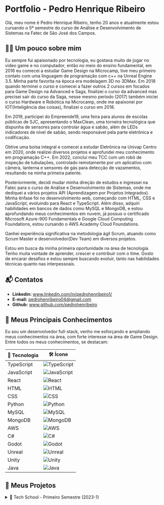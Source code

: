 # Portfolio - Pedro Henrique Ribeiro

Olá, meu nome é Pedro Henrique Ribeiro, tenho 20 anos e atualmente estou cursando o 5º semestre do curso de Análise e Desenvolvimento de Sistemas na Fatec de São José dos Campos.

## 🙋‍♂️ Um pouco sobre mim

Eu sempre fui apaixonado por tecnologia, eu gostava muito de jogar no video game e no computador, então no meio do ensino fundamental, em 2016 eu comecei a estudar Game Design na Microcamp, tive meu primeiro contato com uma linguagem de programação com c++ na Unreal Engine 3.5. Minha parte favorita na época era modelagem 3D no 3DMax. Em 2018 quando terminei o curso e comecei a fazer outros 2 cursos em focados para Game Design na Advanced e Saga, finalizei o curso da advanced mas precisei sair do curso da Saga, nesse mesmo período (2017) também iniciei o curso Hardware e Robótica na Microcamp, onde me apaixonei por IOT(Inteligência das coisas), finalizei o curso em 2018.

Em 2019, participei do Empreende19, uma feira para alunos de escolas públicas de SJC, apresentando o MaxClean, uma torneira tecnológica que dispunha de sensores para controlar água e sabão, além de LEDs indicadores de nível de sabão, sendo responsável pela parte eletrônica e codificação.

Obtive uma bolsa integral e comecei a estudar Eletrônica na Univap Centro em 2020, onde realizei diversos projetos e aprofundei meu conhecimento em programação C++. Em 2022, concluí meu TCC com um robô de inspeção de tubulações, controlado remotamente por um aplicativo com câmera, lanterna e sensores de gás para detecção de vazamentos, resultando na minha primeira patente.

Posteriormente, decidi mudar minha direção de estudos e ingressei na Fatec para o curso de Análise e Desenvolvimento de Sistemas, onde me dediquei a vários projetos API (Aprendizagem por Projetos Integrados). Minha ênfase foi no desenvolvimento web, começando com HTML, CSS e JavaScript, evoluindo para React e TypeScript. Além disso, adquiri habilidades em bancos de dados como MySQL e MongoDB, e estou aprofundando meus conhecimentos em nuvem, já possuo o certificado Microsoft Azure-900 Fundamentals e Google Cloud Computing Foundations, estou cursando o AWS Academy Cloud Foundations.

Ganhei experiência significativa na metodologia ágil Scrum, atuando como Scrum Master e desenvolvedor(Dev Team) em diversos projetos.

Estou em busca da minha primeira oportunidade na área de tecnologia. Tenho muita vontade de aprender, crescer e contribuir com o time. Gosto de encarar desafios e estou sempre buscando evoluir, tanto nas habilidades técnicas quanto nas interpessoais.

 
## 📬 Contatos

 * **Linkedin:** www.linkedin.com/in/pedrohenribeiro1/
 * **E-mail:** pedrohenribeiro04@gmail.com
 * **Github:** www.github.com/pedrohenribeiro
 <!-- * Portfolio (site) -->

## 🚀 Meus Principais Conhecimentos

Eu sou um desenvolvedor full-stack, venho me esforçando e ampliando meus conhecimentos na área, com forte interesse na área de Game Design. Entre todos os meus conhecimentos, se destacam:


| 🧠 Tecnologia | 🛠️ Ícone |
|------------|-------|
| TypeScript | ![TypeScript](https://img.shields.io/badge/-TypeScript-3178C6?style=flat&logo=typescript&logoColor=white) |
| JavaScript | ![JavaScript](https://img.shields.io/badge/-JavaScript-F7DF1E?style=flat&logo=javascript&logoColor=black) |
| React      | ![React](https://img.shields.io/badge/-React-61DAFB?style=flat&logo=react&logoColor=black) |
| HTML       | ![HTML](https://img.shields.io/badge/-HTML5-E34F26?style=flat&logo=html5&logoColor=white) |
| CSS        | ![CSS](https://img.shields.io/badge/-CSS3-1572B6?style=flat&logo=css3&logoColor=white) |
| Python     | ![Python](https://img.shields.io/badge/-Python-3776AB?style=flat&logo=python&logoColor=white) |
| MySQL      | ![MySQL](https://img.shields.io/badge/-MySQL-4479A1?style=flat&logo=mysql&logoColor=white) |
| MongoDB    | ![MongoDB](https://img.shields.io/badge/-MongoDB-47A248?style=flat&logo=mongodb&logoColor=white) |
| AWS        | ![AWS](https://img.shields.io/badge/-AWS-232F3E?style=flat&logo=amazon-aws&logoColor=white) |
| C#         | ![C#](https://img.shields.io/badge/-C%23-239120?style=flat&logo=c-sharp&logoColor=white) |
| Godot      | ![Godot](https://img.shields.io/badge/-Godot-478CBF?style=flat&logo=godot-engine&logoColor=white) |
| Unreal       | ![Unreal](https://img.shields.io/badge/-Unreal-0E1128?style=flat&logo=unrealengine&logoColor=white) |
| Unity      | ![Unity](https://img.shields.io/badge/-Unity-000000?style=flat&logo=unity&logoColor=white) |
| Java       | ![Java](https://img.shields.io/badge/-Java-007396?style=flat&logo=java&logoColor=white) |


## 📁 Meus Projetos

<details>
 <summary>
  📘 Tech School - Primeiro Semestre (2023-1)
 </summary>

## 💻 Tech School

### 📖 Introdução
O desenvolvimento do projeto ocorreu no primeiro semestre do curso, com a direção do professor Antônio Egydio, que simulava ser um cliente externo para aproximar as equipes da realidade do mercado de trabalho.

---

### 🎯 Objetivo

Desenvolver um site informativo, simples e funcional sobre a **Metodologia Ágil**, contendo conceitos e fundamentos, além de exemplos práticos e um sistema de avaliações para o usuário.

---

### ❗ Problema

A empresa do professor Egydio precisava adotar o método Scrum para tornar o trabalho mais ágil, organizado e eficiente. No entanto, os funcionários não tinham nenhum conhecimento sobre metodologias ágeis. Por isso, surgiu a necessidade de criar uma forma prática e acessível para ensiná-los o que é a metodologia ágil, como utilizá-la no dia a dia e como aplicar seus conceitos corretamente.

---

### ✅ Solução

A solução encontrada foi o desenvolvimento de um site utilizando o framework **Flask** para a estrutura das páginas, com **HTML**, **CSS** e **Bootstrap** na construção da interface do usuário. O site apresenta os principais conceitos da Metodologia Ágil de forma clara e objetiva, inclui exemplos práticos e ainda oferece um sistema de avaliação que mede o conhecimento do usuário, além de avaliar o processo e o produto. Tudo isso foi pensado para ser intuitivo, didático e sem sobrecarregar o usuário com informações em excesso.

---

### 🔧 Tecnologias Utilizadas

<div align="center">

| Tecnologias | Aplicação |
|-------------|-----------|
| ![Flask](https://img.shields.io/badge/Flask-000000?style=for-the-badge&logo=flask&logoColor=white) | Framework utilizado para o backend, rotas e estruturação do layout com Python. |
| ![Python](https://img.shields.io/badge/Python-14354C?style=for-the-badge&logo=python&logoColor=white) | lógica do sistema, criação das rotas. |
| ![HTML](https://img.shields.io/badge/HTML5-E34F26?style=for-the-badge&logo=html5&logoColor=white) | Estruturação do conteúdo do site, como seções sobre a Metodologia Ágil e avaliações. |
| ![CSS](https://img.shields.io/badge/CSS-239120?&style=for-the-badge&logo=css3&logoColor=white) | Estilização do layout e adaptação para diferentes dispositivos, com uma interface limpa e agradável. |
| ![JavaScript](https://img.shields.io/badge/JavaScript-F7DF1E?style=for-the-badge&logo=javascript&logoColor=black) | Funcionalidades interativas, modo escuro, modais, botões, validações e questionários. |
| ![Bootstrap](https://img.shields.io/badge/Bootstrap-563D7C?style=for-the-badge&logo=bootstrap&logoColor=white) | Componentes visuais prontos. |
| ![Figma](https://img.shields.io/badge/Figma-F24E1E?style=for-the-badge&logo=figma&logoColor=white) | Protótipos para utilizar como apoio na construção do site e validação do cliente. |
| ![Trello](https://img.shields.io/badge/Trello-%23026AA7.svg?style=for-the-badge&logo=Trello&logoColor=white) | Organização das tarefas do projeto. |
| ![GitHub](https://img.shields.io/badge/GitHub-100000?style=for-the-badge&logo=github&logoColor=white) | Controle de versão, armazenamento do repositório e colaboração em equipe. |

</div>

---

### 📌 Minhas Contribuições

Durante o desenvolvimento do projeto, atuei diretamente em várias áreas essenciais da aplicação:

- 🧩 Criei um dos **protótipos interativos no Figma**, com conteúdo estruturado, componentes reutilizáveis, várias páginas navegáveis e **questionários funcionais**, ajudando na visualização da experiência do usuário antes da implementação.
- 🧱 Estruturei a organização geral do site, planejando a disposição dos elementos e o posicionamento dos conteúdos e imagens.
- 🔁 Implementei o **framework Flask** para gerenciar as rotas e o layout geral do site.
- 🎯 Desenvolvi **botões animados** no final de cada página que redirecionam o usuário para outras seções do site.
- 🪟 Criei **modais interativos** com exemplos de ferramentas, além de botões para **download de arquivos**, como burndown e backlog.
- 📱 Fiz toda a parte de **responsividade** do site, garantindo uma boa experiência em monitores grandes, celulares e tablets.
- 🧭 Desenvolvi um **footer responsivo**, mantendo a identidade visual consistente em todas as páginas.
- ☁️ Realizei a **hospedagem do site** na plataforma **Hostinger**, deixando o projeto disponível publicamente.

### 🔗 Acesse o projeto online: [techschool.pedrohenribeiro.com](https://techschool.pedrohenribeiro.com/)


https://github.com/user-attachments/assets/a0f2e983-2eaa-4a00-a109-b64bd51f1c20



</details>
